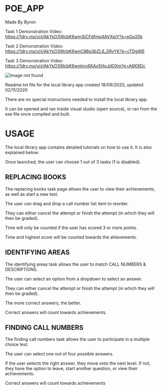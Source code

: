 # POE_APP
Made By Byron

Task 1 Demonstration Video: https://1drv.ms/v/s!AkYsO3WcbK6wmSjCFdfmp4AVXqiY?e=eGq20k

Task 2 Demonstration Video: https://1drv.ms/v/s!AkYsO3WcbK6wnC88q3bZL6_SRvYK?e=cTDgWE

Task 3 Demonstration Video: https://1drv.ms/v/s!AkYsO3WcbK6wnlmx6KAx5HoJdGXm?e=A6K9Dc

![Image not found](https://ephrwa.am.files.1drv.com/y4m8eWqQ3rMdp_YafbYrqeQAjpj2lf9ceVBzXPVVUCrXhn5GZNDFUCzcKdcJTL40fxMxND5jEN0r4YprW8JL4yMWm_Ppe1ZNrNdxduLSZdq7YYu-g7wcXoF4jEJQbFiEUGA_gcgFwCwR_mCIrgPNVf1Ob5jOqEjw77Bn4Mfpd5ELLwM2i0t9WOCl4_H7n2rKHW98NIY2BQtFxTGPUbj0cOr6dMtGDbZ1hvipdOo-s80Ews/LibraryAppDark.png)

Readme.txt file for the local library app created 18/09/2020, updated 02/11/2020

There are no special instructions needed to install the local library app.

It can be opened and ran inside visual studio (open source), or ran from the exe file once compiled and built.

USAGE
==========

The local library app contains detailed tutorials on how to use it. It is also explained below:

Once launched, the user can choose 1 out of 3 tasks (1 is disabled).

REPLACING BOOKS
------------------
The replacing books task page allows the user to view their achievements, as well as start a new test.

The user can drag and drop a call number list item to reorder.

They can either cancel the attempt or finish the attempt (in which they will then be graded).

Time will only be counted if the user has scored 3 or more points.

Time and highest score will be counted towards the ahievements.

IDENTIFYING AREAS
-----------------
The identifying areas task allows the user to match CALL NUMBERS & DESCRIPTIONS.

The user can select an option from a dropdown to select an answer.

They can either cancel the attempt or finish the attempt (in which they will then be graded).

The more correct answers, the better.

Correct answers will count towards achievements.

FINDING CALL NUMBERS
---------------------
The finding call numbers task allows the user to participate in a multiple choice test.

The user can select one out of four possible answers.

If the user selects the right answer, they move onto the next level. 
If not, they have the option to leave, start another question, or view their achievements.

Correct answers will count towards achievements
